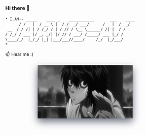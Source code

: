 ### Hi there 👋

```ascii
* I.AM-- _____    ____ _    ___________       ___    ____
      / /   |  / __ \ |  / /  _/ ___/      /   |  /  _/
 __  / / /| | / /_/ / | / // / \__ \______/ /| |  / /  
/ /_/ / ___ |/ _, _/| |/ // / ___/ /_____/ ___ |_/ /   
\____/_/  |_/_/ |_| |___/___//____/     /_/  |_/___/   
*
```
📫 Hear me :)
<h4 align="center">
    <img src="https://raw.githubusercontent.com/JARVIS-AI/img-storageprojects/master/Profile-GIF/L.gif" style="max-width:100%;filter: drop-shadow(0px 10px 0.75rem #1b2139a3);" width="300" align="middle">
</h4>

<!--
**JARVIS-AI/JARVIS-AI** is a ✨ _special_ ✨ repository because its `README.md` (this file) appears on your GitHub profile.

Here are some ideas to get you started:

- 🔭 I’m currently working on ...
- 🌱 I’m currently learning ...
- 👯 I’m looking to collaborate on ...
- 🤔 I’m looking for help with ...
- 💬 Ask me about ...
- 
- 😄 Pronouns: ...
- ⚡ Fun fact: ...
-->
